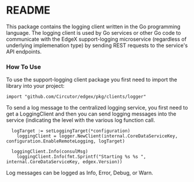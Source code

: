 # README #
This package contains the logging client written in the Go programming language.  The logging client is used by Go services or other Go code to communicate with the EdgeX support-logging microservice (regardless of underlying implemenation type) by sending REST requests to the service's API endpoints.

### How To Use ###
To use the support-logging client package you first need to import the library into your project:
```
import "github.com/Circutor/edgex/pkg/clients/logger"
```
To send a log message to the centralized logging service, you first need to get a LoggingClient and then you can send logging messages into the service (indicating the level with the various log function call.
```
  logTarget := setLoggingTarget(*configuration)
	loggingClient = logger.NewClient(internal.CoreDataServiceKey, configuration.EnableRemoteLogging, logTarget)

  loggingClient.Info(consulMsg)
	loggingClient.Info(fmt.Sprintf("Starting %s %s ", internal.CoreDataServiceKey, edgex.Version))
```
Log messages can be logged as Info, Error, Debug, or Warn.
